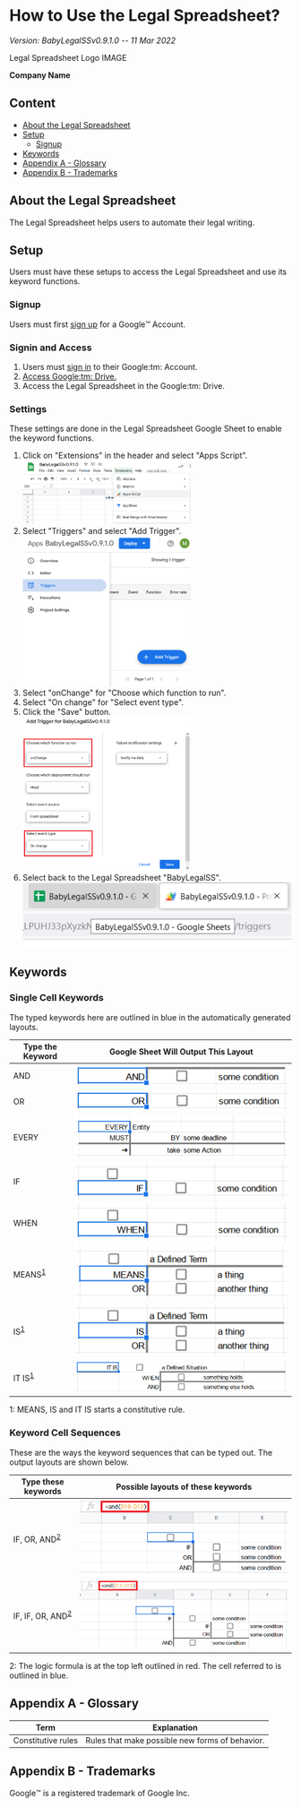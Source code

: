 

# How to Use the Legal Spreadsheet?

*Version: BabyLegalSSv0.9.1.0 -- 11 Mar 2022*

Legal Spreadsheet Logo IMAGE

**Company Name**

## Content

- [About the Legal Spreadsheet](#about)
- [Setup](#Setup)
  - [Signup](#signup)
- [Keywords](#key-functions)
- [Appendix A - Glossary](#glossary)
- [Appendix B - Trademarks](#trademarks)

## About the Legal Spreadsheet<a name="about" />

The Legal Spreadsheet helps users to automate their legal writing.

## Setup

Users must have these setups to access the Legal Spreadsheet and use its keyword functions.

### Signup<a name="signup" />

Users must first [sign up](https://support.google.com/accounts/answer/27441?hl=en) for a Google:tm: Account.

### Signin and Access<a name="signin" />

<ol>
  <li>Users must <a href="https://myaccount.google.com">sign in</a> to their Google:tm: Account.</li>
  <li><a href="https://support.google.com/drive/answer/2423485?hl=en">Access Google:tm: Drive.</a></li>
  <li>Access the Legal Spreadsheet in the Google:tm: Drive.</li>
</ol>

### Settings<a name="settings" />

These settings are done in the Legal Spreadsheet Google Sheet to enable the keyword functions.

<ol>
  <li>Click on "Extensions" in the header and select "Apps Script".</li>
  <img src="images/AppsScript.png" alt="Apps Script" width="300">
  <li>Select "Triggers" and select "Add Trigger".</li>
  <img src="images/Triggers.png" alt="Triggers" width="300">
  <li>Select "onChange" for "Choose which function to run".</li>
  <li>Select "On change" for "Select event type".</li>
  <li>Click the "Save" button.</li>
  <img src="images/SelectOnChange.png" alt="Select onChange" width="300">
  <li>Select back to the Legal Spreadsheet "BabyLegalSS".</li>
  <img src="images/BabyLegalSS.png" alt="BabyLegalSS">
</ol>

## Keywords<a name="key-functions" />

### Single Cell Keywords

The typed keywords here are outlined in blue in the automatically generated layouts.

| **Type the Keyword** | **Google Sheet Will Output This Layout** |
| --- | --- |
| AND | ![type AND in a cell in the Legal Spreadsheet](images/AND.png) |
| OR | ![type OR in a cell in the Legal Spreadsheet](images/OR.png) |
| EVERY | ![type EVERY in a cell in the Legal Spreadsheet](images/EVERY.png) |
| IF | ![type IF in a cell in the Legal Spreadsheet](images/IF.png) |
| WHEN | ![type WHEN in a cell in the Legal Spreadsheet](images/WHEN.png) |
| MEANS<sup>[1](#footnote1)</sup> | ![type MEANS in a cell in the Legal Spreadsheet](images/MEANS.png) |
| IS<sup>[1](#footnote1)</sup> | ![type IS in a cell in the Legal Spreadsheet](images/IS.png) |
| IT IS<sup>[1](#footnote1)</sup> | ![type IT IS in a cell in the Legal Spreadsheet](images/ITIS.png) |

<a name="footnote1">1</a>: MEANS, IS and IT IS starts a constitutive rule.

### Keyword Cell Sequences

These are the ways the keyword sequences that can be typed out.  The output layouts are shown below.

| **Type these keywords** | **Possible layouts of these keywords** |
| --- | --- |
| IF, OR, AND<sup>[2](#footnote2)</sup> | ![type IF, OR, AND in the Legal Spreadsheet](images/IFORAND.png) |
| IF, IF, OR, AND<sup>[2](#footnote2)</sup> | ![type IF, OR, AND in the Legal Spreadsheet](images/IFIFORAND.png) |

<a name="footnote2">2</a>: The logic formula is at the top left outlined in red.  The cell referred to is outlined in blue.

## Appendix A - Glossary<a name="glossary" />

| **Term** | **Explanation** |
| --- | --- |
| Constitutive rules | Rules that make possible new forms of behavior. |

## Appendix B - Trademarks<a name="trademarks" />

Google:tm: is a registered trademark of Google Inc.
